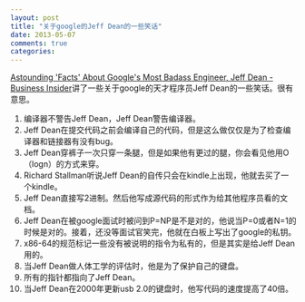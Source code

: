 ```yaml
---
layout: post
title: "关于google的Jeff Dean的一些笑话"
date: 2013-05-07
comments: true
categories: 
---
```

<p><a href="http://www.businessinsider.com/astounding-facts-about-googles-most-badass-engineer-jeff-dean-2012-1?op=1#ixzz2SOSn2fL7">Astounding 'Facts' About Google's Most Badass Engineer, Jeff Dean - Business Insider</a>讲了一些关于google的天才程序员Jeff Dean的一些笑话。很有意思。</p><ol><li>编译器不警告Jeff Dean，Jeff Dean警告编译器。</li><li>Jeff Dean在提交代码之前会编译自己的代码，但是这么做仅仅是为了检查编译器和链接器有没有bug。</li><li>Jeff Dean穿裤子一次只穿一条腿，但是如果他有更过的腿，你会看见他用O（logn）的方式来穿。</li><li>Richard Stallman听说Jeff Dean的自传只会在kindle上出现，他就去买了一个kindle。</li><li>Jeff Dean直接写2进制。然后他写成源代码的形式作为给其他程序员看的文档。</li><li>Jeff Dean在被google面试时被问到P=NP是不是对的，他说当P=0或者N=1的时候是对的。接着，还没等面试官笑完，他就在白板上写出了google的私钥。</li><li>x86-64的规范标记一些没有被说明的指令为私有的，但是其实是给Jeff Dean用的。</li><li>当Jeff Dean做人体工学的评估时，他是为了保护自己的键盘。</li><li>所有的指针都指向了Jeff Dean。</li><li>当Jeff Dean在2000年更新usb 2.0的键盘时，他写代码的速度提高了40倍。</li></ol><p>&nbsp;</p><p>&nbsp;</p>